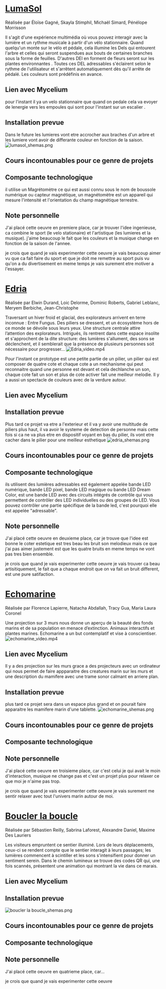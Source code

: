 # [LumaSol](https://tim-montmorency.com/2023/projets/LumaSol/docs/web/index.html)
Réalisée par Éloïse Gagné, Skayla Stimphil, Michaël Simard, Pénélope Morrisson

Il s'agit d'une expérience multimédia où vous pouvez interagir avec la lumière et un rythme musicale à partir d'un vélo stationnaire. Quand quelqu'un monte sur le vélo et pédale, cela illumine les Dels qui entourent l'arbre et celles qui seront suspendues aux bouts de certaines branches sous la forme de feuilles. D'autres DEl en forment de fleurs seront sur les plantes environnantes . Toutes ces DEL adressables s'éclairent selon le rythme de l'utilisateur et s'arrêtent automatiquement dès qu'il arrête de pédalé. Les couleurs sont prédéfinis en avance.

## Lien avec Mycelium

pour l'instant il ya un velo stationnaire que quand on pedale cela va evoyer de lenergie vers les empoules qui sont pour l'instant sur un escalier .
## Installation prevue
Dans le future les lumieres vont etre accrocher aux braches d'un arbre et les lumiere vont avoir de differante couleur en fonction de la saison.
![lumasol_shemas.png](https://github.com/Ferylane/H23_V13_INSPIRATIONS_FERRANTELAMBERT/blob/main/Mycelium/photo/lumasol_shemas.png)

## Cours incontounables pour ce genre de projets

## Composante technologique
il utilise un Magrétomètre ce qui est aussi connu sous le nom de boussole numérique ou capteur magnétique, un magnétomètre est un appareil qui mesure l'intensité et l'orientation du champ magnétique terrestre.

## Note personnelle
J'ai placé cette oeuvre en premiere place, car je trouver l'idee ingenieuse, ca combine le sport (le velo stationaire) et l'artistique (les lumieres et la musique). j'aime beaucoup le fait que les couleurs et la musique change en fonction de la saison de l'annee.

je crois que quand je vais experimenter cette oeuvre je vais beaucoup aimer vu que ca fait faire du sport et que je doit me remettre au sport puis vu qu'on a du divertisement en meme temps je vais surement etre motiver a l'essayer.

# [Edria](https://tim-montmorency.com/2023/projets/EDRIA/docs/web/index.html)
Réalisée par Elwin Durand, Loic Delorme, Dominic Roberts, Gabriel Leblanc, Meryem Berbiche, Jean-Christophe

Traversant un hiver froid et glacial, des explorateurs arrivent en terre inconnue : Entre Fungus. Des piliers se dressent, et un écosystème hors de ce monde se dévoile sous leurs yeux. Une structure centrale attire l’attention des explorateurs. Intrigués, ils rentrent dans cette espace insolite et s'approchent de la dite structure: des lumières s'allument, des sons se déclenchent, et il semblerait que la présence de plusieurs personnes soit nécessaire pour progresser...
![Edria_video.mp4](https://www.youtube.com/shorts/1eDtR7XRmjc)

Pour l'instant ce prototype est une petite partie de un pilier, un pilier qui est composer de quatre cote et chaque cote a un mechanisme qui peut reconnaitre quand une personne est devant et cela dechlanche un son, chaque cote fait un son et plus de cote activer fait une meilleur melodie. Il y a aussi un spectacle de couleurs avec de la verdure autour.

## Lien avec Mycelium

## Installation prevue
Plus tard ce projet va etre a l'exterieur et il va y avoir une multitude de piliers plus haut, il va avoir le systeme de detection de personne mais cette fois si ca ne va plus etre en dispositif voyant en bas du pilier, ils vont etre cacher dans le pilier pour une meilleur esthetique
![edria_shemas.png](https://github.com/Ferylane/H23_V13_INSPIRATIONS_FERRANTELAMBERT/blob/main/Mycelium/photo/Edria_shemas.png)

## Cours incontounables pour ce  genre de projets

## Composante technologique
ils utilisent des lumières adressables est également appelée bande LED numérique, bande LED pixel, bande LED magique ou bande LED Dream Color, est une bande LED avec des circuits intégrés de contrôle qui vous permettent de contrôler des LED individuelles ou des groupes de LED. Vous pouvez contrôler une partie spécifique de la bande led, c'est pourquoi elle est appelée "adressable".

## Note personnelle
J'ai placé cette oeuvre en deuxieme place, car je trouve que l'idee est bonne le coter estetique est tres beau les bruit son melodieux mais ce que j'ai pas aimer justement est que les quatre bruits en meme temps ne vont pas tres bien ensemble.

je crois que quand je vais experimenter cette oeuvre je vais trouver ca beau artisitiquement, le fait que a chaque endroit que on va fait un bruit different, est une pure satifaction. 

# [Echomarine](https://tim-montmorency.com/2023/projets/Echomarine/docs/web/index.html)

Réalisée par Florence Lapierre, Natacha Abdallah, Tracy Gua, Maria Laura Coronel

Une projection sur 3 murs nous donne un aperçu de la beauté des fonds marins et de sa population en menace d’extinction. Animaux interactifs et plantes marines. Echomarine a un but contemplatif et vise à conscientiser.
![echomarine_video.mp4](https://www.youtube.com/shorts/6SkJz_1LyKA)

## Lien avec Mycelium

Il y a des projection sur les murs grace a des projecteurs avec un ordinateur qui nous permet de faire appparaitre des creatures marin sur les murs et une description du mamifere avec une trame sonor calmant en arriere plan.
## Installation prevue
plus tard ce projet sera dans un espace plus grand et on pourait faire apparaitre les mamifere marin d'une tablette.
![echomarine_shemas.png](https://github.com/Ferylane/H23_V13_INSPIRATIONS_FERRANTELAMBERT/blob/main/Mycelium/photo/echomarine_shemas.png)

## Cours incontounables pour ce  genre de projets

## Composante technologique

## Note personnelle
J'ai placé cette oeuvre en troisieme place, car c'est celui je qui avait le moin d'interaction, musique ne change pas et c'est un projet plus pour relaxer ce que moi je n'aime pas trop.

je crois que quand je vais experimenter cette oeuvre je vais surement me sentir relaxer avec tout l'univers marin autour de moi.

# [Boucler la boucle](https://tim-montmorency.com/2023/projets/Boucler-la-boucle/docs/web/index.html)
Réalisée par Sébastien Reilly, Sabrina Laforest, Alexandre Daniel, Maxime Des Lauriers

Les visiteurs empruntent ce sentier illuminé. Lors de leurs déplacements, ceux-ci se rendent compte que le sentier interagit à leurs passages; les lumières commencent à scintiller et les sons s'intensifient pour donner un sentiment serein. Dans le chemin lumineux se trouve des codes QR qui, une fois scannés, présentent une animation qui montrant la vie dans ce marais.

## Lien avec Mycelium

## Installation prevue
![boucler la boucle_shemas.png](https://github.com/Ferylane/H23_V13_INSPIRATIONS_FERRANTELAMBERT/blob/main/Mycelium/photo/Boucler%20la%20boucle_shemas.png)

## Cours incontounables pour ce  genre de projets

## Composante technologique

## Note personnelle
J'ai placé cette oeuvre en quatrieme place, car...

je crois que quand je vais experimenter cette oeuvre 



